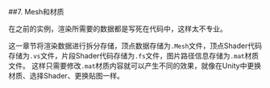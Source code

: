 ##7. Mesh和材质

在之前的实例，渲染所需要的数据都是写死在代码中，这样太不专业。

这一章节将渲染数据进行拆分存储，顶点数据存储为`.Mesh`文件，顶点Shader代码存储为`.vs`文件，片段Shader代码存储为`.fs`文件，图片路径信息存储为`.mat`材质文件。
这样只需要修改`.mat`材质内容就可以产生不同的效果，就像在Unity中更换材质、选择Shader、更换贴图一样。
